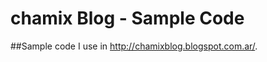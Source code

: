 chamix Blog - Sample Code
=====================

##Sample code I use in http://chamixblog.blogspot.com.ar/.

